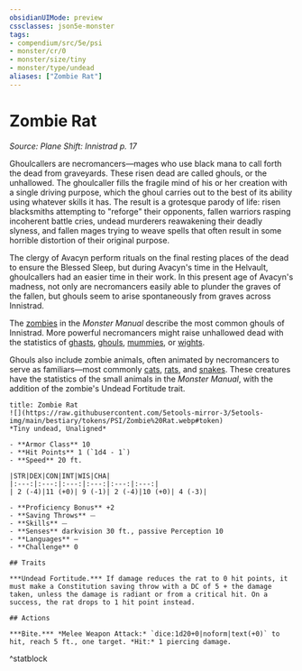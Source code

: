 ```yaml
---
obsidianUIMode: preview
cssclasses: json5e-monster
tags:
- compendium/src/5e/psi
- monster/cr/0
- monster/size/tiny
- monster/type/undead
aliases: ["Zombie Rat"]
---
```

# Zombie Rat
*Source: Plane Shift: Innistrad p. 17*  

Ghoulcallers are necromancers—mages who use black mana to call forth the dead from graveyards. These risen dead are called ghouls, or the unhallowed. The ghoulcaller fills the fragile mind of his or her creation with a single driving purpose, which the ghoul carries out to the best of its ability using whatever skills it has. The result is a grotesque parody of life: risen blacksmiths attempting to "reforge" their opponents, fallen warriors rasping incoherent battle cries, undead murderers reawakening their deadly slyness, and fallen mages trying to weave spells that often result in some horrible distortion of their original purpose.

The clergy of Avacyn perform rituals on the final resting places of the dead to ensure the Blessed Sleep, but during Avacyn's time in the Helvault, ghoulcallers had an easier time in their work. In this present age of Avacyn's madness, not only are necromancers easily able to plunder the graves of the fallen, but ghouls seem to arise spontaneously from graves across Innistrad.

The [zombies](2-Mechanics/CLI/bestiary/undead/zombie.md) in the *Monster Manual* describe the most common ghouls of Innistrad. More powerful necromancers might raise unhallowed dead with the statistics of [ghasts](2-Mechanics/CLI/bestiary/undead/ghast.md), [ghouls](2-Mechanics/CLI/bestiary/undead/ghoul.md), [mummies](2-Mechanics/CLI/bestiary/undead/mummy.md), or [wights](2-Mechanics/CLI/bestiary/undead/wight.md).

Ghouls also include zombie animals, often animated by necromancers to serve as familiars—most commonly [cats](2-Mechanics/CLI/bestiary/undead/zombie-cat-psi.md), [rats](2-Mechanics/CLI/bestiary/undead/zombie-rat-psi.md), and [snakes](2-Mechanics/CLI/bestiary/undead/zombie-snake-psi.md). These creatures have the statistics of the small animals in the *Monster Manual*, with the addition of the zombie's Undead Fortitude trait.

```ad-statblock
title: Zombie Rat
![](https://raw.githubusercontent.com/5etools-mirror-3/5etools-img/main/bestiary/tokens/PSI/Zombie%20Rat.webp#token)
*Tiny undead, Unaligned*

- **Armor Class** 10
- **Hit Points** 1 (`1d4 - 1`)
- **Speed** 20 ft.

|STR|DEX|CON|INT|WIS|CHA|
|:---:|:---:|:---:|:---:|:---:|:---:|
| 2 (-4)|11 (+0)| 9 (-1)| 2 (-4)|10 (+0)| 4 (-3)|

- **Proficiency Bonus** +2
- **Saving Throws** ⏤
- **Skills** ⏤
- **Senses** darkvision 30 ft., passive Perception 10
- **Languages** —
- **Challenge** 0

## Traits

***Undead Fortitude.*** If damage reduces the rat to 0 hit points, it must make a Constitution saving throw with a DC of 5 + the damage taken, unless the damage is radiant or from a critical hit. On a success, the rat drops to 1 hit point instead.

## Actions

***Bite.*** *Melee Weapon Attack:* `dice:1d20+0|noform|text(+0)` to hit, reach 5 ft., one target. *Hit:* 1 piercing damage.
```
^statblock
